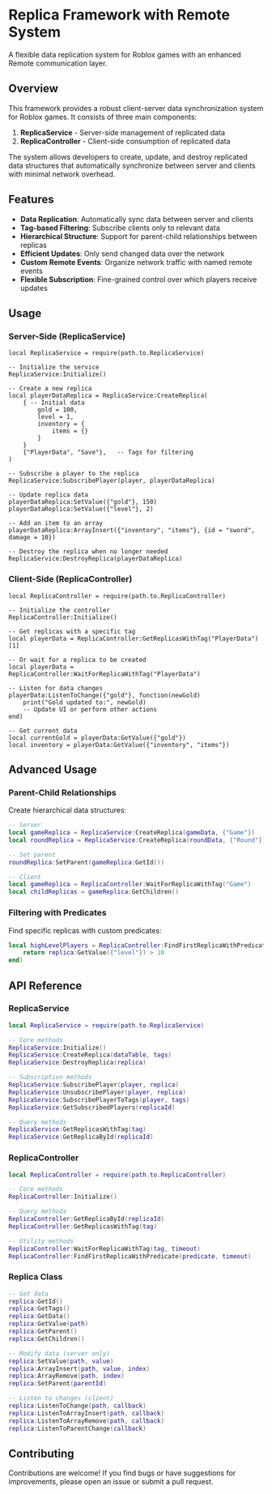# Replica Framework with Remote System
A flexible data replication system for Roblox games with an enhanced Remote communication layer.

## Overview
This framework provides a robust client-server data synchronization system for Roblox games. It consists of three main components:

1. **ReplicaService** - Server-side management of replicated data
2. **ReplicaController** - Client-side consumption of replicated data

The system allows developers to create, update, and destroy replicated data structures that automatically synchronize between server and clients with minimal network overhead.

## Features
- **Data Replication**: Automatically sync data between server and clients
- **Tag-based Filtering**: Subscribe clients only to relevant data
- **Hierarchical Structure**: Support for parent-child relationships between replicas
- **Efficient Updates**: Only send changed data over the network
- **Custom Remote Events**: Organize network traffic with named remote events
- **Flexible Subscription**: Fine-grained control over which players receive updates

## Usage
### Server-Side (ReplicaService)
```luau
local ReplicaService = require(path.to.ReplicaService)

-- Initialize the service
ReplicaService:Initialize()

-- Create a new replica
local playerDataReplica = ReplicaService:CreateReplica(
    { -- Initial data
        gold = 100,
        level = 1,
        inventory = {
            items = {}
        }
    }
    {"PlayerData", "Save"},   -- Tags for filtering
)

-- Subscribe a player to the replica
ReplicaService:SubscribePlayer(player, playerDataReplica)

-- Update replica data
playerDataReplica:SetValue({"gold"}, 150)
playerDataReplica:SetValue({"level"}, 2)

-- Add an item to an array
playerDataReplica:ArrayInsert({"inventory", "items"}, {id = "sword", damage = 10})

-- Destroy the replica when no longer needed
ReplicaService:DestroyReplica(playerDataReplica)
```

### Client-Side (ReplicaController)
```luau
local ReplicaController = require(path.to.ReplicaController)

-- Initialize the controller
ReplicaController:Initialize()

-- Get replicas with a specific tag
local playerData = ReplicaController:GetReplicasWithTag("PlayerData")[1]

-- Or wait for a replica to be created
local playerData = ReplicaController:WaitForReplicaWithTag("PlayerData")

-- Listen for data changes
playerData:ListenToChange({"gold"}, function(newGold)
    print("Gold updated to:", newGold)
    -- Update UI or perform other actions
end)

-- Get current data
local currentGold = playerData:GetValue({"gold"})
local inventory = playerData:GetValue({"inventory", "items"})
```

## Advanced Usage
### Parent-Child Relationships
Create hierarchical data structures:

```lua
-- Server
local gameReplica = ReplicaService:CreateReplica(gameData, {"Game"})
local roundReplica = ReplicaService:CreateReplica(roundData, {"Round"})

-- Set parent
roundReplica:SetParent(gameReplica:GetId())

-- Client
local gameReplica = ReplicaController:WaitForReplicaWithTag("Game")
local childReplicas = gameReplica:GetChildren()
```

### Filtering with Predicates
Find specific replicas with custom predicates:

```lua
local highLevelPlayers = ReplicaController:FindFirstReplicaWithPredicate(function(replica)
    return replica:GetValue({"level"}) > 10
end)
```

## API Reference
### ReplicaService
```lua
local ReplicaService = require(path.to.ReplicaService)

-- Core methods
ReplicaService:Initialize()
ReplicaService:CreateReplica(dataTable, tags)
ReplicaService:DestroyReplica(replica)

-- Subscription methods
ReplicaService:SubscribePlayer(player, replica)
ReplicaService:UnsubscribePlayer(player, replica)
ReplicaService:SubscribePlayerToTags(player, tags)
ReplicaService:GetSubscribedPlayers(replicaId)

-- Query methods
ReplicaService:GetReplicasWithTag(tag)
ReplicaService:GetReplicaById(replicaId)
```

### ReplicaController
```lua
local ReplicaController = require(path.to.ReplicaController)

-- Core methods
ReplicaController:Initialize()

-- Query methods
ReplicaController:GetReplicaById(replicaId)
ReplicaController:GetReplicasWithTag(tag)

-- Utility methods
ReplicaController:WaitForReplicaWithTag(tag, timeout)
ReplicaController:FindFirstReplicaWithPredicate(predicate, timeout)
```

### Replica Class
```lua
-- Get data
replica:GetId()
replica:GetTags()
replica:GetData()
replica:GetValue(path)
replica:GetParent()
replica:GetChildren()

-- Modify data (server only)
replica:SetValue(path, value)
replica:ArrayInsert(path, value, index)
replica:ArrayRemove(path, index)
replica:SetParent(parentId)

-- Listen to changes (client)
replica:ListenToChange(path, callback)
replica:ListenToArrayInsert(path, callback)
replica:ListenToArrayRemove(path, callback)
replica:ListenToParentChange(callback)
```

## Contributing
Contributions are welcome! If you find bugs or have suggestions for improvements, please open an issue or submit a pull request.
